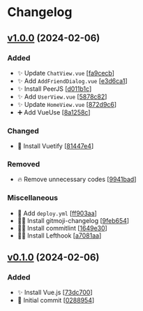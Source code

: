 # Changelog

<a name="1.0.0"></a>
## [v1.0.0](https://github.com/N137-035/vuejs-chat-app/compare/v0.1.0...v1.0.0) (2024-02-06)

### Added

- ✨ Update `ChatView.vue` [[fa9cecb](https://github.com/N137-035/vuejs-chat-app/commit/fa9cecb32c96a792133be59bd5e2f26f0a5123b7)]
- ✨ Add `AddFriendDialog.vue` [[e3d6ca1](https://github.com/N137-035/vuejs-chat-app/commit/e3d6ca1137fbb35496ad1e3687dd8f52cdf58ea4)]
- ✨ Install PeerJS [[d011b1c](https://github.com/N137-035/vuejs-chat-app/commit/d011b1cd412a8b73ede2d331f60a0d667d186002)]
- ✨ Add `UserView.vue` [[5878c82](https://github.com/N137-035/vuejs-chat-app/commit/5878c82d64fc1fe0f736d7827d6ebcb0fbd7e78e)]
- ✨ Update `HomeView.vue` [[872d9c6](https://github.com/N137-035/vuejs-chat-app/commit/872d9c60c35d33ee0f03b2266a7a6d164bb80599)]
- ➕ Add VueUse [[8a1258c](https://github.com/N137-035/vuejs-chat-app/commit/8a1258c9cbed4a2b5828b2ce5619f80b686d49f6)]

### Changed

- 💄 Install Vuetify [[81447e4](https://github.com/N137-035/vuejs-chat-app/commit/81447e4829cc0dcb796baee81a69e72627df3cd1)]

### Removed

- 🔥 Remove unnecessary codes [[9941bad](https://github.com/N137-035/vuejs-chat-app/commit/9941badbac84ea2082a4079ff29049f93422a3e1)]

### Miscellaneous

- 🚀 Add `deploy.yml` [[ff903aa](https://github.com/N137-035/vuejs-chat-app/commit/ff903aa2cb07254a7d6c77f232f6bf4c6f08d37b)]
- 🧑‍💻 Install gitmoji-changelog [[9feb654](https://github.com/N137-035/vuejs-chat-app/commit/9feb654976a582cd709c5ba54422ab5c2c42840f)]
- 🧑‍💻 Install commitlint [[1649e30](https://github.com/N137-035/vuejs-chat-app/commit/1649e302c01a9aee24664db291eab9965be4b3af)]
- 🧑‍💻 Install Lefthook [[a7081aa](https://github.com/N137-035/vuejs-chat-app/commit/a7081aaa754e099aa3f1713a3af1b1f02cfe97c6)]


<a name="0.1.0"></a>
## [v0.1.0](https://github.com/N137-035/vuejs-chat-app/compare/0288954...v0.1.0) (2024-02-06)

### Added

- ✨ Install Vue.js [[73dc700](https://github.com/N137-035/vuejs-chat-app/commit/73dc7003315c4860c9ad4261293cb14c914d6872)]
- 🎉 Initial commit [[0288954](https://github.com/N137-035/vuejs-chat-app/commit/02889548fd40bc217a837c15145f882b4a072d78)]



